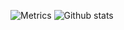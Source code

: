 ![Metrics](https://metrics.lecoq.io/AbeerRao?template=classic&isocalendar=1&languages=1&introduction=1&tweets=1&stackoverflow=1&achievements=1&activity=1&lines=1&people=1&isocalendar.duration=half-year&languages.limit=8&languages.sections=most-used&languages.colors=github&languages.threshold=0%25&languages.indepth=false&languages.recent.load=300&languages.recent.days=14&introduction.title=true&people.limit=24&people.size=28&people.types=followers%2C%20following&people.identicons=false&people.shuffle=false&activity.limit=5&activity.load=300&activity.days=14&activity.filter=all&activity.visibility=all&activity.timestamps=false&achievements.threshold=C&achievements.secrets=true&achievements.limit=0&tweets.attachments=false&tweets.limit=2&tweets.user=ShepherdWounded&stackoverflow.user=12813095&stackoverflow.sections=answers-top%2C%20questions-recent&stackoverflow.limit=2&stackoverflow.lines=4&stackoverflow.lines.snippet=2&config.timezone=Asia%2FCalcutta)
![Github stats](https://github-readme-stats.vercel.app/api?username=AbeerRao)
